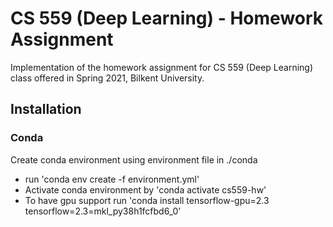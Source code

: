 # CS 559 (Deep Learning) - Homework Assignment
Implementation of the homework assignment for CS 559 (Deep Learning) class offered in Spring 2021, Bilkent University.


## Installation
### Conda
Create conda environment using environment file in ./conda
 - run 'conda env create -f environment.yml'
 - Activate conda environment by 'conda activate cs559-hw'
 - To have gpu support run 'conda install tensorflow-gpu=2.3 tensorflow=2.3=mkl_py38h1fcfbd6_0'